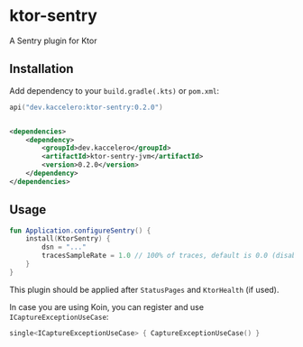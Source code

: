 # ktor-sentry

A Sentry plugin for Ktor

## Installation

Add dependency to your `build.gradle(.kts)` or `pom.xml`:

```kotlin
api("dev.kaccelero:ktor-sentry:0.2.0")
```

```xml

<dependencies>
    <dependency>
        <groupId>dev.kaccelero</groupId>
        <artifactId>ktor-sentry-jvm</artifactId>
        <version>0.2.0</version>
    </dependency>
</dependencies>
```

## Usage

```kotlin
fun Application.configureSentry() {
    install(KtorSentry) {
        dsn = "..."
        tracesSampleRate = 1.0 // 100% of traces, default is 0.0 (disabled)
    }
}
```

This plugin should be applied after `StatusPages` and `KtorHealth` (if used).

In case you are using Koin, you can register and use `ICaptureExceptionUseCase`:

```kotlin
single<ICaptureExceptionUseCase> { CaptureExceptionUseCase() }
```
